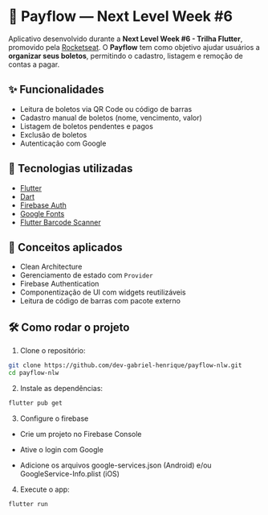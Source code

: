 # 💸 Payflow — Next Level Week #6

Aplicativo desenvolvido durante a **Next Level Week #6 - Trilha Flutter**, promovido pela [Rocketseat](https://rocketseat.com.br). O **Payflow** tem como objetivo ajudar usuários a **organizar seus boletos**, permitindo o cadastro, listagem e remoção de contas a pagar.

## ✨ Funcionalidades

- Leitura de boletos via QR Code ou código de barras  
- Cadastro manual de boletos (nome, vencimento, valor)  
- Listagem de boletos pendentes e pagos  
- Exclusão de boletos  
- Autenticação com Google  

## 🚀 Tecnologias utilizadas

- [Flutter](https://flutter.dev/)
- [Dart](https://dart.dev/)
- [Firebase Auth](https://firebase.google.com/products/auth)
- [Google Fonts](https://pub.dev/packages/google_fonts)
- [Flutter Barcode Scanner](https://pub.dev/packages/flutter_barcode_scanner)

## 🧠 Conceitos aplicados

- Clean Architecture  
- Gerenciamento de estado com `Provider`  
- Firebase Authentication  
- Componentização de UI com widgets reutilizáveis  
- Leitura de código de barras com pacote externo  

## 🛠️ Como rodar o projeto

1. Clone o repositório:

```bash
git clone https://github.com/dev-gabriel-henrique/payflow-nlw.git
cd payflow-nlw
```

2. Instale as dependências:

```bash
flutter pub get
```

3. Configure o firebase
- Crie um projeto no Firebase Console

- Ative o login com Google

- Adicione os arquivos google-services.json (Android) e/ou GoogleService-Info.plist (iOS)

4. Execute o app:

```bash
flutter run
```